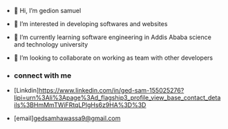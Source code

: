 - 👋 Hi, I’m gedion samuel
- 👀 I’m interested in developing softwares and websites
- 🌱 I’m currently learning software engineering in Addis Ababa science and technology university
- 💞️ I’m looking to collaborate on working as team with other developers
  
- ### connect with me
- [Linkdin]https://www.linkedin.com/in/ged-sam-155025276?lipi=urn%3Ali%3Apage%3Ad_flagship3_profile_view_base_contact_details%3BHmMmTWiFRtqLPlgHs6z9HA%3D%3D
- [email]gedsamhawassa9@gmail.com



<!---
Ged45/Ged45 is a ✨ special ✨ repository because its `README.md` (this file) appears on your GitHub profile.
You can click the Preview link to take a look at your changes.
--->
